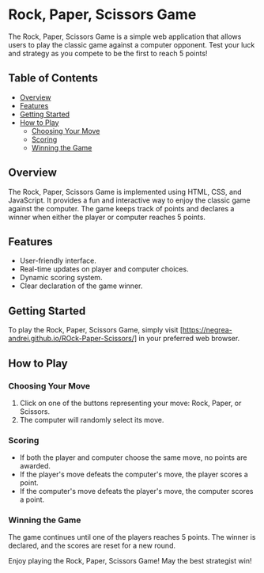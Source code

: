 # Rock, Paper, Scissors Game

The Rock, Paper, Scissors Game is a simple web application that allows users to play the classic game against a computer opponent. Test your luck and strategy as you compete to be the first to reach 5 points!

## Table of Contents

- [Overview](#overview)
- [Features](#features)
- [Getting Started](#getting-started)
- [How to Play](#how-to-play)
  - [Choosing Your Move](#choosing-your-move)
  - [Scoring](#scoring)
  - [Winning the Game](#winning-the-game)

## Overview

The Rock, Paper, Scissors Game is implemented using HTML, CSS, and JavaScript. It provides a fun and interactive way to enjoy the classic game against the computer. The game keeps track of points and declares a winner when either the player or computer reaches 5 points.

## Features

- User-friendly interface.
- Real-time updates on player and computer choices.
- Dynamic scoring system.
- Clear declaration of the game winner.

## Getting Started

To play the Rock, Paper, Scissors Game, simply visit [https://negrea-andrei.github.io/ROck-Paper-Scissors/] in your preferred web browser.

## How to Play

### Choosing Your Move

1. Click on one of the buttons representing your move: Rock, Paper, or Scissors.
2. The computer will randomly select its move.

### Scoring

- If both the player and computer choose the same move, no points are awarded.
- If the player's move defeats the computer's move, the player scores a point.
- If the computer's move defeats the player's move, the computer scores a point.

### Winning the Game

The game continues until one of the players reaches 5 points. The winner is declared, and the scores are reset for a new round.

Enjoy playing the Rock, Paper, Scissors Game! May the best strategist win!
